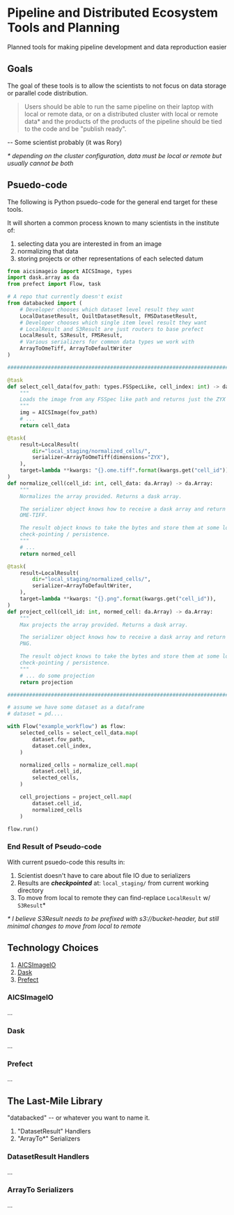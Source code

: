 # Pipeline and Distributed Ecosystem Tools and Planning
Planned tools for making pipeline development and data reproduction easier

## Goals

The goal of these tools is to allow the scientists to not focus on data storage or
parallel code distribution.

> Users should be able to run the same pipeline on their laptop with local or remote
> data, or on a distributed cluster with local or remote data* and the products of the
> products of the pipeline should be tied to the code and be "publish ready".

-- Some scientist probably (it was Rory)

_* depending on the cluster configuration, data must be local or remote but usually
cannot be both_

## Psuedo-code
The following is Python psuedo-code for the general end target for these tools.

It will shorten a common process known to many scientists in the institute of:

1. selecting data you are interested in from an image
2. normalizing that data
3. storing projects or other representations of each selected datum


```python
from aicsimageio import AICSImage, types
import dask.array as da
from prefect import Flow, task

# A repo that currently doesn't exist
from databacked import (
    # Developer chooses which dataset level result they want
    LocalDatasetResult, QuiltDatasetResult, FMSDatasetResult,
    # Developer chooses which single item level result they want
    # LocalResult and S3Result are just routers to base prefect
    LocalResult, S3Result, FMSResult,
    # Various serializers for common data types we work with
    ArrayToOmeTiff, ArrayToDefaultWriter
)

###############################################################################

@task
def select_cell_data(fov_path: types.FSSpecLike, cell_index: int) -> da.Array:
    """
    Loads the image from any FSSpec like path and returns just the ZYX cell data.
    """
    img = AICSImage(fov_path)
    # ...
    return cell_data

@task(
    result=LocalResult(
        dir="local_staging/normalized_cells/",
        serializer=ArrayToOmeTiff(dimensions="ZYX"),
    ),
    target=lambda **kwargs: "{}.ome.tiff".format(kwargs.get("cell_id")),
)
def normalize_cell(cell_id: int, cell_data: da.Array) -> da.Array:
    """
    Normalizes the array provided. Returns a dask array.

    The serializer object knows how to receive a dask array and return the bytes for an
    OME-TIFF.

    The result object knows to take the bytes and store them at some location for
    check-pointing / persistence.
    """
    # ...
    return normed_cell

@task(
    result=LocalResult(
        dir="local_staging/normalized_cells/",
        serializer=ArrayToDefaultWriter,
    ),
    target=lambda **kwargs: "{}.png".format(kwargs.get("cell_id")),
)
def project_cell(cell_id: int, normed_cell: da.Array) -> da.Array:
    """
    Max projects the array provided. Returns a dask array.

    The serializer object knows how to receive a dask array and return the bytes for a
    PNG.

    The result object knows to take the bytes and store them at some location for
    check-pointing / persistence.
    """
    # ... do some projection
    return projection

###############################################################################

# assume we have some dataset as a dataframe
# dataset = pd....

with Flow("example_workflow") as flow:
    selected_cells = select_cell_data.map(
        dataset.fov_path,
        dataset.cell_index,
    )

    normalized_cells = normalize_cell.map(
        dataset.cell_id,
        selected_cells,
    )

    cell_projections = project_cell.map(
        dataset.cell_id,
        normalized_cells
    )

flow.run()
```

### End Result of Pseudo-code

With current psuedo-code this results in:
1. Scientist doesn't have to care about file IO due to serializers
2. Results are _**checkpointed**_ at: `local_staging/` from current working directory
3. To move from local to remote they can find-replace `LocalResult` w/ `S3Result`*

_* I believe S3Result needs to be prefixed with s3://bucket-header, but still minimal
changes to move from local to remote_

## Technology Choices

1. [AICSImageIO](#aicsimageio)
2. [Dask](#dask)
3. [Prefect](#prefect)


### AICSImageIO

...

### Dask

...

### Prefect

...


## The Last-Mile Library

"databacked" -- or whatever you want to name it.

1. "DatasetResult" Handlers
2. "ArrayTo*" Serializers

### DatasetResult Handlers

...

### ArrayTo Serializers

...
